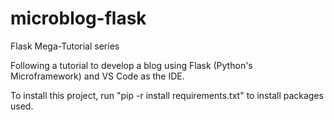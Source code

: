 # microblog-flask
Flask Mega-Tutorial series

Following a tutorial to develop a blog using Flask (Python's Microframework) and VS Code as the IDE.

To install this project, run "pip -r install requirements.txt" to install packages used.
